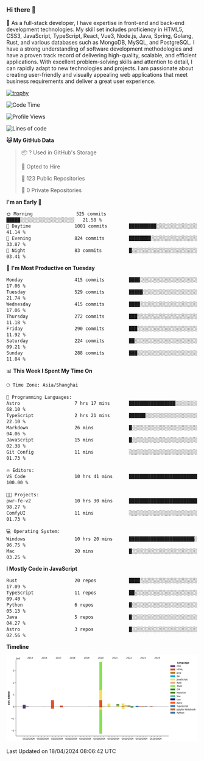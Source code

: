 ### Hi there 👋

🌱 As a full-stack developer, I have expertise in front-end and back-end development technologies. My skill set includes proficiency in HTML5, CSS3, JavaScript, TypeScript, React, Vue3, Node.js, Java, Spring, Golang, Rust, and various databases such as MongoDB, MySQL, and PostgreSQL. I have a strong understanding of software development methodologies and have a proven track record of delivering high-quality, scalable, and efficient applications. With excellent problem-solving skills and attention to detail, I can rapidly adapt to new technologies and projects. I am passionate about creating user-friendly and visually appealing web applications that meet business requirements and deliver a great user experience.

[![trophy](https://github-profile-trophy.vercel.app/?username=elton&rank=SECRET,SSS,SS,S,AAA,AA,A&no-bg=true&no-frame=true&margin-w=10)](https://github.com/ryo-ma/github-profile-trophy)

<!--START_SECTION:waka-->
![Code Time](http://img.shields.io/badge/Code%20Time-1%2C347%20hrs%2059%20mins-blue)

![Profile Views](http://img.shields.io/badge/Profile%20Views-27-blue)

![Lines of code](https://img.shields.io/badge/From%20Hello%20World%20I%27ve%20Written-5.6%20million%20lines%20of%20code-blue)

**🐱 My GitHub Data** 

> 📦 ? Used in GitHub's Storage 
 > 
> 💼 Opted to Hire
 > 
> 📜 123 Public Repositories 
 > 
> 🔑 0 Private Repositories 
 > 
**I'm an Early 🐤** 

```text
🌞 Morning                525 commits         █████░░░░░░░░░░░░░░░░░░░░   21.58 % 
🌆 Daytime                1001 commits        ██████████░░░░░░░░░░░░░░░   41.14 % 
🌃 Evening                824 commits         ████████░░░░░░░░░░░░░░░░░   33.87 % 
🌙 Night                  83 commits          █░░░░░░░░░░░░░░░░░░░░░░░░   03.41 % 
```
📅 **I'm Most Productive on Tuesday** 

```text
Monday                   415 commits         ████░░░░░░░░░░░░░░░░░░░░░   17.06 % 
Tuesday                  529 commits         █████░░░░░░░░░░░░░░░░░░░░   21.74 % 
Wednesday                415 commits         ████░░░░░░░░░░░░░░░░░░░░░   17.06 % 
Thursday                 272 commits         ███░░░░░░░░░░░░░░░░░░░░░░   11.18 % 
Friday                   290 commits         ███░░░░░░░░░░░░░░░░░░░░░░   11.92 % 
Saturday                 224 commits         ██░░░░░░░░░░░░░░░░░░░░░░░   09.21 % 
Sunday                   288 commits         ███░░░░░░░░░░░░░░░░░░░░░░   11.84 % 
```


📊 **This Week I Spent My Time On** 

```text
🕑︎ Time Zone: Asia/Shanghai

💬 Programming Languages: 
Astro                    7 hrs 17 mins       █████████████████░░░░░░░░   68.10 % 
TypeScript               2 hrs 21 mins       ██████░░░░░░░░░░░░░░░░░░░   22.10 % 
Markdown                 26 mins             █░░░░░░░░░░░░░░░░░░░░░░░░   04.06 % 
JavaScript               15 mins             █░░░░░░░░░░░░░░░░░░░░░░░░   02.38 % 
Git Config               11 mins             ░░░░░░░░░░░░░░░░░░░░░░░░░   01.73 % 

🔥 Editors: 
VS Code                  10 hrs 41 mins      █████████████████████████   100.00 % 

🐱‍💻 Projects: 
pwr-fe-v2                10 hrs 30 mins      █████████████████████████   98.27 % 
ComfyUI                  11 mins             ░░░░░░░░░░░░░░░░░░░░░░░░░   01.73 % 

💻 Operating System: 
Windows                  10 hrs 20 mins      ████████████████████████░   96.75 % 
Mac                      20 mins             █░░░░░░░░░░░░░░░░░░░░░░░░   03.25 % 
```

**I Mostly Code in JavaScript** 

```text
Rust                     20 repos            ████░░░░░░░░░░░░░░░░░░░░░   17.09 % 
TypeScript               11 repos            ██░░░░░░░░░░░░░░░░░░░░░░░   09.40 % 
Python                   6 repos             █░░░░░░░░░░░░░░░░░░░░░░░░   05.13 % 
Java                     5 repos             █░░░░░░░░░░░░░░░░░░░░░░░░   04.27 % 
Astro                    3 repos             █░░░░░░░░░░░░░░░░░░░░░░░░   02.56 % 
```



**Timeline**

![Lines of Code chart](https://raw.githubusercontent.com/elton/elton/main/assets/bar_graph.png)


 Last Updated on 18/04/2024 08:06:42 UTC
<!--END_SECTION:waka-->

<!--
**elton/elton** is a ✨ _special_ ✨ repository because its `README.md` (this file) appears on your GitHub profile.

Here are some ideas to get you started:

- 🔭 I’m currently working on ...
- 🌱 I’m currently learning ...
- 👯 I’m looking to collaborate on ...
- 🤔 I’m looking for help with ...
- 💬 Ask me about ...
- 📫 How to reach me: ...
- 😄 Pronouns: ...
- ⚡ Fun fact: ...
-->
